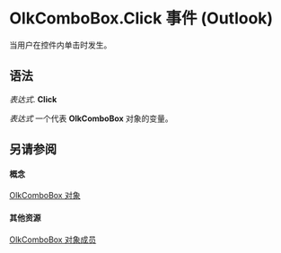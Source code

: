 
# OlkComboBox.Click 事件 (Outlook)

当用户在控件内单击时发生。


## 语法

 _表达式_. **Click**

 _表达式_ 一个代表 **OlkComboBox** 对象的变量。


## 另请参阅


#### 概念


[OlkComboBox 对象](8d5e2f25-2962-af28-2523-b7b82473ea0a.md)
#### 其他资源


[OlkComboBox 对象成员](618de9e2-f5b9-40d9-239e-95aeb9dce092.md)